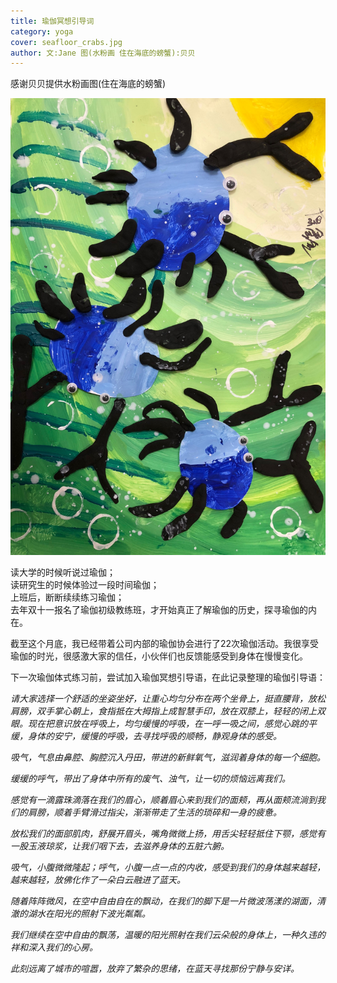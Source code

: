 ```yaml
---
title: 瑜伽冥想引导词   
category: yoga
cover: seafloor_crabs.jpg
author: 文:Jane 图(水粉画 住在海底的螃蟹):贝贝
---
```

感谢贝贝提供水粉画图(住在海底的螃蟹)           

![unsplash.com](./seafloor_crabs.jpg)

读大学的时候听说过瑜伽；         
读研究生的时候体验过一段时间瑜伽；        
上班后，断断续续练习瑜伽；         
去年双十一报名了瑜伽初级教练班，才开始真正了解瑜伽的历史，探寻瑜伽的内在。         
           
截至这个月底，我已经带着公司内部的瑜伽协会进行了22次瑜伽活动。我很享受瑜伽的时光，很感激大家的信任，小伙伴们也反馈能感受到身体在慢慢变化。        
           
下一次瑜伽体式练习前，尝试加入瑜伽冥想引导语，在此记录整理的瑜伽引导语：      
        
_请大家选择一个舒适的坐姿坐好，让重心均匀分布在两个坐骨上，挺直腰背，放松肩膀，双手掌心朝上，食指抵在大拇指上成智慧手印，放在双膝上，轻轻的闭上双眼。现在把意识放在呼吸上，均匀缓慢的呼吸，在一呼一吸之间，感觉心跳的平缓，身体的安宁，缓慢的呼吸，去寻找呼吸的顺畅，静观身体的感受。_      
       
_吸气，气息由鼻腔、胸腔沉入丹田，带进的新鲜氧气，滋润着身体的每一个细胞。_       
      
_缓缓的呼气，带出了身体中所有的废气、浊气，让一切的烦恼远离我们。_    
       
_感觉有一滴露珠滴落在我们的眉心，顺着眉心来到我们的面颊，再从面颊流淌到我们的肩膀，顺着手臂滑过指尖，渐渐带走了生活的琐碎和一身的疲惫。_    
        
_放松我们的面部肌肉，舒展开眉头，嘴角微微上扬，用舌尖轻轻抵住下颚，感觉有一股玉液琼浆，让我们咽下去，去滋养身体的五脏六腑。_     
      
_吸气，小腹微微隆起；呼气，小腹一点一点的内收，感受到我们的身体越来越轻，越来越轻，放佛化作了一朵白云融进了蓝天。_       
      
_随着阵阵微风，在空中自由自在的飘动，在我们的脚下是一片微波荡漾的湖面，清澈的湖水在阳光的照射下波光粼粼。_         
       
_我们继续在空中自由的飘荡，温暖的阳光照射在我们云朵般的身体上，一种久违的祥和深入我们的心房。_      
     
_此刻远离了城市的喧嚣，放弃了繁杂的思绪，在蓝天寻找那份宁静与安详。_    
